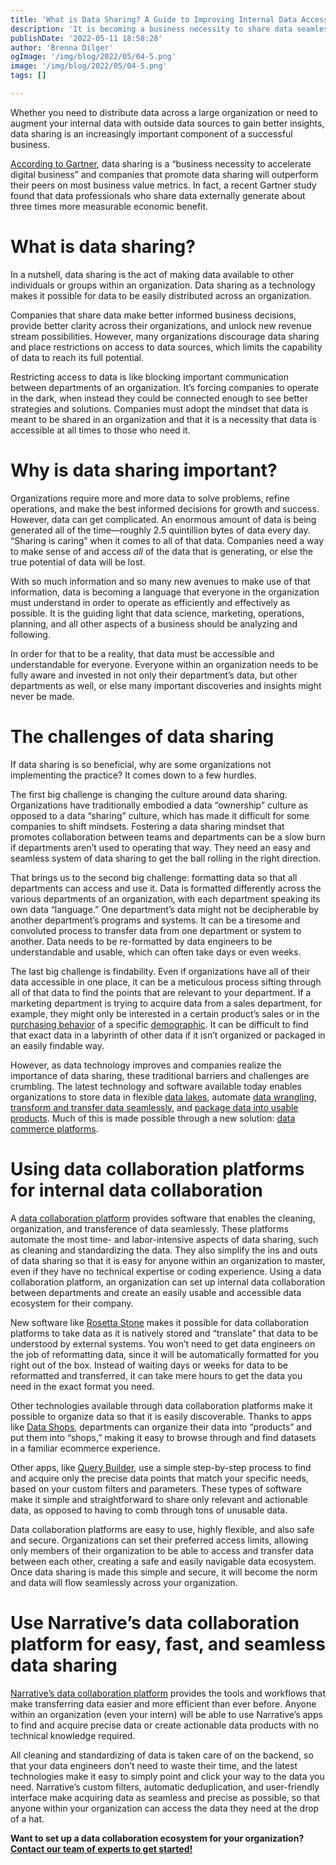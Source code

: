 ```yaml
---
title: 'What is Data Sharing? A Guide to Improving Internal Data Accessibility'
description: 'It is becoming a business necessity to share data seamlessly across internal departments. Learn how you can improve data sharing across your organization.'
publishDate: '2022-05-11 18:58:28'
author: 'Brenna Dilger'
ogImage: '/img/blog/2022/05/04-5.png'
image: '/img/blog/2022/05/04-5.png'
tags: []

---
```

Whether you need to distribute data across a large organization or need to augment your internal data with outside data sources to gain better insights, data sharing is an increasingly important component of a successful business.

[According to Gartner](https://www.gartner.com/smarterwithgartner/data-sharing-is-a-business-necessity-to-accelerate-digital-business#:~:text=Gartner%20predicts%20that%20by%202023,and%20locate%20trusted%20data%20sources.), data sharing is a “business necessity to accelerate digital business” and companies that promote data sharing will outperform their peers on most business value metrics. In fact, a recent Gartner study found that data professionals who share data externally generate about three times more measurable economic benefit.

**What is data sharing?**
==========================

In a nutshell, data sharing is the act of making data available to other individuals or groups within an organization. Data sharing as a technology makes it possible for data to be easily distributed across an organization.

Companies that share data make better informed business decisions, provide better clarity across their organizations, and unlock new revenue stream possibilities. However, many organizations discourage data sharing and place restrictions on access to data sources, which limits the capability of data to reach its full potential.

Restricting access to data is like blocking important communication between departments of an organization. It’s forcing companies to operate in the dark, when instead they could be connected enough to see better strategies and solutions. Companies must adopt the mindset that data is meant to be shared in an organization and that it is a necessity that data is accessible at all times to those who need it.

**Why is data sharing important?**
==================================

Organizations require more and more data to solve problems, refine operations, and make the best informed decisions for growth and success. However, data can get complicated. An enormous amount of data is being generated all of the time—roughly 2.5 quintillion bytes of data every day. “Sharing is caring” when it comes to all of that data. Companies need a way to make sense of and access _all_ of the data that is generating, or else the true potential of data will be lost.

With so much information and so many new avenues to make use of that information, data is becoming a language that everyone in the organization must understand in order to operate as efficiently and effectively as possible. It is the guiding light that data science, marketing, operations, planning, and all other aspects of a business should be analyzing and following.

In order for that to be a reality, that data must be accessible and understandable for everyone. Everyone within an organization needs to be fully aware and invested in not only their department’s data, but other departments as well, or else many important discoveries and insights might never be made.

**The challenges of data sharing**
==================================

If data sharing is so beneficial, why are some organizations not implementing the practice? It comes down to a few hurdles.

The first big challenge is changing the culture around data sharing. Organizations have traditionally embodied a data “ownership” culture as opposed to a data “sharing” culture, which has made it difficult for some companies to shift mindsets. Fostering a data sharing mindset that promotes collaboration between teams and departments can be a slow burn if departments aren’t used to operating that way. They need an easy and seamless system of data sharing to get the ball rolling in the right direction.

That brings us to the second big challenge: formatting data so that all departments can access and use it. Data is formatted differently across the various departments of an organization, with each department speaking its own data “language.” One department’s data might not be decipherable by another department’s programs and systems. It can be a tiresome and convoluted process to transfer data from one department or system to another. Data needs to be re-formatted by data engineers to be understandable and usable, which can often take days or even weeks.

The last big challenge is findability. Even if organizations have all of their data accessible in one place, it can be a meticulous process sifting through all of that data to find the points that are relevant to your department. If a marketing department is trying to acquire data from a sales department, for example, they might only be interested in a certain product’s sales or in the [purchasing behavior](https://www.narrative.io/data-types/purchase-transaction-data) of a specific [demographic](https://www.narrative.io/data-types/demographic-data). It can be difficult to find that exact data in a labyrinth of other data if it isn’t organized or packaged in an easily findable way.

However, as data technology improves and companies realize the importance of data sharing, these traditional barriers and challenges are crumbling. The latest technology and software available today enables organizations to store data in flexible [data lakes](https://blog.narrative.io/data-lakes-data-warehouses-and-data-marts), automate [data wrangling](https://blog.narrative.io/how-to-save-time-get-clean-data-automatically-streamline-data-wrangling), [transform and transfer data seamlessly](https://www.youtube.com/watch?v=N8v_1vYBbvA), and [package data into usable products](https://blog.narrative.io/5-steps-to-building-a-successful-data-product). Much of this is made possible through a new solution: [data commerce platforms](/faq/what-is-data-collaboration).

**Using data collaboration platforms for internal data collaboration**
======================================================================

A [data collaboration platform](/faq/what-is-data-collaboration) provides software that enables the cleaning, organization, and transference of data seamlessly. These platforms automate the most time- and labor-intensive aspects of data sharing, such as cleaning and standardizing the data. They also simplify the ins and outs of data sharing so that it is easy for anyone within an organization to master, even if they have no technical expertise or coding experience. Using a data collaboration platform, an organization can set up internal data collaboration between departments and create an easily usable and accessible data ecosystem for their company.

New software like [Rosetta Stone](https://www.youtube.com/watch?v=N8v_1vYBbvA) makes it possible for data collaboration platforms to take data as it is natively stored and “translate” that data to be understood by external systems. You won’t need to get data engineers on the job of reformatting data, since it will be automatically formatted for you right out of the box. Instead of waiting days or weeks for data to be reformatted and transferred, it can take mere hours to get the data you need in the exact format you need.

Other technologies available through data collaboration platforms make it possible to organize data so that it is easily discoverable. Thanks to apps like [Data Shops](https://www.narrative.io/data-shops), departments can organize their data into “products” and put them into “shops,” making it easy to browse through and find datasets in a familiar ecommerce experience.

Other apps, like [Query Builder](/products/query-builder), use a simple step-by-step process to find and acquire only the precise data points that match your specific needs, based on your custom filters and parameters. These types of software make it simple and straightforward to share only relevant and actionable data, as opposed to having to comb through tons of unusable data.

Data collaboration platforms are easy to use, highly flexible, and also safe and secure. Organizations can set their preferred access limits, allowing only members of their organization to be able to access and transfer data between each other, creating a safe and easily navigable data ecosystem. Once data sharing is made this simple and secure, it will become the norm and data will flow seamlessly across your organization.

**Use Narrative’s data collaboration platform for easy, fast, and seamless data sharing**
=========================================================================================

[Narrative’s data collaboration platform](/faq/what-is-data-collaboration) provides the tools and workflows that make transferring data easier and more efficient than ever before. Anyone within an organization (even your intern) will be able to use Narrative’s apps to find and acquire precise data or create actionable data products with no technical knowledge required.

All cleaning and standardizing of data is taken care of on the backend, so that your data engineers don’t need to waste their time, and the latest technologies make it easy to simply point and click your way to the data you need. Narrative’s custom filters, automatic deduplication, and user-friendly interface make acquiring data as seamless and precise as possible, so that anyone within your organization can access the data they need at the drop of a hat.

**Want to set up a data collaboration ecosystem for your organization?** [**Contact our team of experts to get started!**](/contact)
